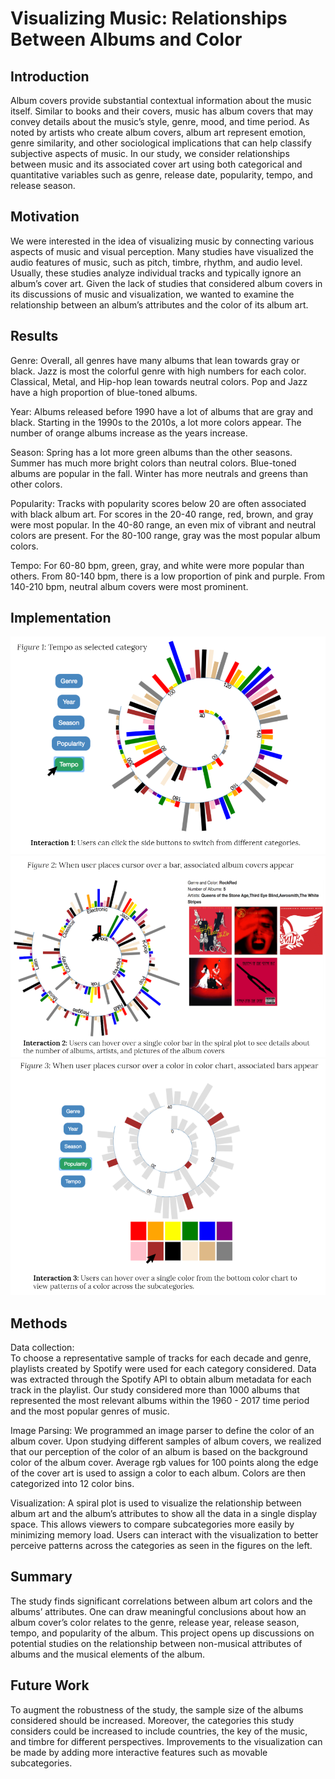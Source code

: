 # Visualizing Music: Relationships Between Albums and Color

## Introduction
 Album covers provide substantial contextual information about the music itself. Similar to books and their covers, music has album covers that may convey details about the music’s style, genre, mood, and time period. As noted by artists who create album covers, album art represent emotion, genre similarity, and other sociological implications that can help classify subjective aspects of music. In our study, we consider relationships between music and its associated cover art using both categorical and quantitative variables such as genre, release date, popularity, tempo, and release season.

## Motivation
We were interested in the idea of visualizing music by connecting various aspects of music and visual perception. Many studies have visualized the audio features of music, such as pitch, timbre, rhythm, and audio level. Usually, these studies analyze individual tracks and typically ignore an album’s cover art. Given the lack of studies that considered album covers in its discussions of music and visualization, we wanted to examine the relationship between an album’s attributes and the color of its album art.

## Results
Genre: Overall, all genres have many albums that lean towards gray or black. Jazz is most the colorful genre with high numbers for each color. Classical, Metal, and Hip-hop lean towards neutral colors. Pop and Jazz have a high proportion of blue-toned albums.

Year: Albums released before 1990 have a lot of albums that are gray and black. Starting in the 1990s to the 2010s, a lot more colors appear. The number of orange albums increase as the years increase.

Season: Spring has a lot more green albums than the other seasons. Summer has much more bright colors than neutral colors. Blue-toned albums are popular in the fall. Winter has more neutrals and greens than other colors.

Popularity: Tracks with popularity scores below 20 are often associated with black album art. For scores in the 20-40 range, red, brown, and gray were most popular. In the 40-80 range, an even mix of vibrant and neutral colors are present. For the 80-100 range, gray was the most popular album colors.

Tempo: For 60-80 bpm, green, gray, and white were more popular than others. From 80-140 bpm, there is a low proportion of pink and purple. From 140-210 bpm, neutral album covers were most prominent. 

## Implementation
![](https://github.com/deexpabada/visualize-album-cover/blob/master/Capture.PNG)
![](https://github.com/deexpabada/visualize-album-cover/blob/master/Capture2.PNG)
![](https://github.com/deexpabada/visualize-album-cover/blob/master/Capture3.PNG)

## Methods
Data collection: 	
To choose a representative sample of tracks for each decade and genre, playlists created by Spotify were used for each category considered. Data was extracted through the Spotify API to obtain album metadata for each track in the playlist. Our study considered more than 1000 albums that represented the most relevant albums within the 1960 - 2017 time period and the most popular genres of music. 

Image Parsing: 
We programmed an image parser to define the color of an album cover. Upon studying different samples of album covers, we realized that our perception of the color of an album is based on the background color of the album cover. Average rgb values for 100 points along the edge of the cover art is used to assign a color to each album. Colors are then categorized into 12 color bins. 

Visualization: 
 A spiral plot is used to visualize the relationship between album art and the album’s attributes to show all the data in a single display space. This allows viewers to compare subcategories more easily by minimizing memory load. Users can interact with the visualization to better perceive patterns across the categories as seen in the figures on the left. 

## Summary
The study finds significant correlations between album art colors and the albums’ attributes. One can draw meaningful conclusions about how an album cover’s color relates to the genre, release year, release season, tempo, and popularity of the album. This project opens up discussions on potential studies on the relationship between non-musical attributes of albums and the musical elements of the album. 

## Future Work
To augment the robustness of the study, the sample size of the albums considered should be increased. Moreover, the categories this study considers could be increased to include countries, the key of the music, and timbre for different perspectives. Improvements to the visualization can be made by adding more interactive features such as movable subcategories.  



